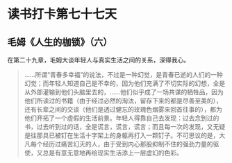 # 读书打卡第七十七天

## 毛姆《人生的枷锁》（六）

在第二十九章，毛姆大谈年轻人与真实生活之间的关系，深得我心。

> ……所谓“青春多幸福”的说法，不过是一种幻觉，是青春已逝的人们的一种幻觉；而年轻人知道自己是不幸的，因为他们充满了不切实际的幻想，全是从外部灌输到他们头脑里去的，……他们似乎成了一场共谋的牺牲品，因为他们所读过的书籍（由于经过必然的淘汰，留存下来的都是尽善至美的），还有长辈之间的交谈（他们是透过健忘的玫瑰色烟雾来回首往事的），都为他们开拓了一个虚假的生活前景。年轻人得靠自己去发现：过去念到过的书，过去听到过的话，全是谎言，谎言，谎言；而且每一次的发现，又无疑是往那具已被钉在生活十字架上的身躯再打入一颗钉子。不可思议的是，大凡每个经历过痛苦幻灭的人，由于受到内心那股抑制不住的强劲力量的驱使，又总是有意无意地再给现实生活添上一层虚幻的色彩。
